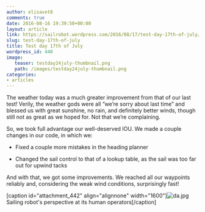 ```yaml
---
author: elisavet8
comments: true
date: 2016-08-16 19:39:50+00:00
layout: article
link: https://sailrobot.wordpress.com/2016/08/17/test-day-17th-of-july/
slug: test-day-17th-of-july
title: Test day 17th of July
wordpress_id: 440
image:
   teaser: testday24july-thumbnail.png
   path: /images/testday24july-thumbnail.png
categories:
- articles
---
```


The weather today was a much greater improvement from that of our last test! Verily, the weather gods were all “we’re sorry about last time” and blessed us with great sunshine, no rain, and definitely better winds, though still not as great as we hoped for. Not that we’re complaining.

So, we took full advantage our well-deserved IOU. We made a couple changes in our code, in which we:




  * Fixed a couple more mistakes in the heading planner


  * Changed the sail control to that of a lookup table, as the sail was too far out for upwind tacks


And with that, we got some improvements. We reached all our waypoints reliably and, considering the weak wind conditions, surprisingly fast!

[caption id="attachment_442" align="alignnone" width="1600"]![da.jpg](https://sailrobot.files.wordpress.com/2016/08/da.jpg) Sailing robot's perspective at its human operators[/caption]
